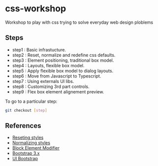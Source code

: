 # css-workshop
Workshop to play with css trying to solve everyday web design ploblems

## Steps

* step1 : Basic infrastucture.
* step2 : Reset, normalize and redefine css defaults.
* step3 : Element positioning, traditional box model.
* step4 : Layouts, flexible box model.
* step5 : Apply flexible box model to dialog layouts.
* step6 : Move from Javascript to Typescript.
* step7 : Using externals UI libs.
* step8 : Customizing 3rd part controls.
* step9 : Flex box element alignement preview.

To go to a particular step:

```sh
git checkout [step]
```

## References

* [Reseting styles](http://meyerweb.com/eric/tools/css/reset)
* [Normalizing styles](https://necolas.github.io/normalize.css/)
* [Block Element Modifier](http://getbem.com/)
* [Bootstrap 3.x](https://getbootstrap.com/docs/3.3/)
* [UI Bootstrap](https://angular-ui.github.io/bootstrap/)
